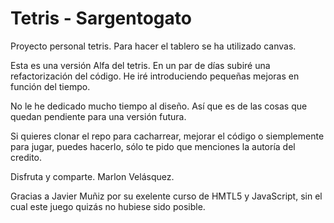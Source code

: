 # Tetris - Sargentogato
Proyecto personal tetris.
Para hacer el tablero se ha utilizado canvas. 

Esta es una versión Alfa del tetris. En un par de días subiré una refactorización del código. He iré introduciendo pequeñas mejoras en función del tiempo.

No le he dedicado mucho tiempo al diseño. Así que es de las cosas que quedan pendiente para una versión futura. 

Si quieres clonar el repo para cacharrear, mejorar el código o siemplemente para jugar,  puedes hacerlo, sólo te pido que menciones la autoría del credito. 

Disfruta y comparte. Marlon Velásquez. 

Gracias a Javier Muñiz por su exelente curso de HMTL5 y JavaScript, sin el cual este juego quizás no hubiese sido posible. 